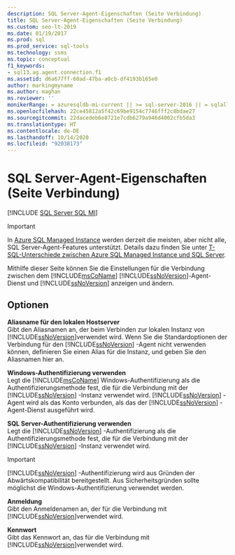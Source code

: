 ```yaml
---
description: SQL Server-Agent-Eigenschaften (Seite Verbindung)
title: SQL Server-Agent-Eigenschaften (Seite Verbindung)
ms.custom: seo-lt-2019
ms.date: 01/19/2017
ms.prod: sql
ms.prod_service: sql-tools
ms.technology: ssms
ms.topic: conceptual
f1_keywords:
- sql13.ag.agent.connection.f1
ms.assetid: d6a677ff-60ad-47ba-a0cb-df4193b165e0
author: markingmyname
ms.author: maghan
ms.reviewer: ''
monikerRange: = azuresqldb-mi-current || >= sql-server-2016 || = sqlallproducts-allversions
ms.openlocfilehash: 22ce45812a5f42c69be9154c7746fff2c8bdae27
ms.sourcegitcommit: 22dacedeb6e8721e7cdb6279a946d4002cfb5da3
ms.translationtype: HT
ms.contentlocale: de-DE
ms.lasthandoff: 10/14/2020
ms.locfileid: "92038173"
---
```

# <a name="sql-server-agent-properties-connection-page"></a>SQL Server-Agent-Eigenschaften (Seite Verbindung)
[!INCLUDE [SQL Server SQL MI](../../includes/applies-to-version/sql-asdbmi.md)]

> [!IMPORTANT]  
> In [Azure SQL Managed Instance](/azure/sql-database/sql-database-managed-instance) werden derzeit die meisten, aber nicht alle, SQL Server-Agent-Features unterstützt. Details dazu finden Sie unter [T-SQL-Unterschiede zwischen Azure SQL Managed Instance und SQL Server](/azure/sql-database/sql-database-managed-instance-transact-sql-information#sql-server-agent).

Mithilfe dieser Seite können Sie die Einstellungen für die Verbindung zwischen dem [!INCLUDE[msCoName](../../includes/msconame_md.md)] [!INCLUDE[ssNoVersion](../../includes/ssnoversion-md.md)]-Agent-Dienst und [!INCLUDE[ssNoVersion](../../includes/ssnoversion-md.md)] anzeigen und ändern.  
  
## <a name="options"></a>Optionen  
**Aliasname für den lokalen Hostserver**  
Gibt den Aliasnamen an, der beim Verbinden zur lokalen Instanz von [!INCLUDE[ssNoVersion](../../includes/ssnoversion-md.md)]verwendet wird. Wenn Sie die Standardoptionen der Verbindung für den [!INCLUDE[ssNoVersion](../../includes/ssnoversion-md.md)] -Agent nicht verwenden können, definieren Sie einen Alias für die Instanz, und geben Sie den Aliasnamen hier an.  
  
**Windows-Authentifizierung verwenden**  
Legt die [!INCLUDE[msCoName](../../includes/msconame_md.md)] Windows-Authentifizierung als die Authentifizierungsmethode fest, die für die Verbindung mit der [!INCLUDE[ssNoVersion](../../includes/ssnoversion-md.md)] -Instanz verwendet wird. [!INCLUDE[ssNoVersion](../../includes/ssnoversion-md.md)] -Agent wird als das Konto verbunden, als das der [!INCLUDE[ssNoVersion](../../includes/ssnoversion-md.md)] -Agent-Dienst ausgeführt wird.  
  
**SQL Server-Authentifizierung verwenden**  
Legt die [!INCLUDE[ssNoVersion](../../includes/ssnoversion-md.md)] -Authentifizierung als die Authentifizierungsmethode fest, die für die Verbindung mit der [!INCLUDE[ssNoVersion](../../includes/ssnoversion-md.md)] -Instanz verwendet wird.  
  
> [!IMPORTANT]  
> [!INCLUDE[ssNoVersion](../../includes/ssnoversion-md.md)] -Authentifizierung wird aus Gründen der Abwärtskompatibilität bereitgestellt. Aus Sicherheitsgründen sollte möglichst die Windows-Authentifizierung verwendet werden.  
  
**Anmeldung**  
Gibt den Anmeldenamen an, der für die Verbindung mit [!INCLUDE[ssNoVersion](../../includes/ssnoversion-md.md)]verwendet wird.  
  
**Kennwort**  
Gibt das Kennwort an, das für die Verbindung mit [!INCLUDE[ssNoVersion](../../includes/ssnoversion-md.md)]verwendet wird.  
